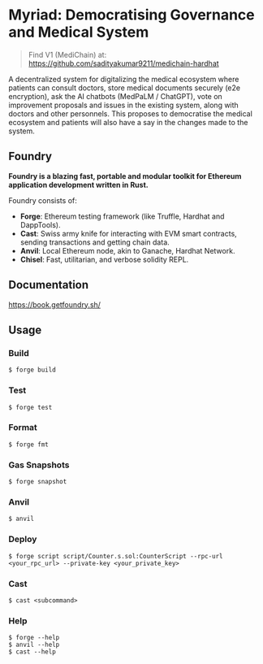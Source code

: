# Myriad: Democratising Governance and Medical System
> Find V1 (MediChain) at: https://github.com/sadityakumar9211/medichain-hardhat

A decentralized system for digitalizing the medical ecosystem where patients can consult doctors, store medical documents securely (e2e encryption), ask the AI chatbots (MedPaLM / ChatGPT), vote on improvement proposals and issues in the existing system, along with doctors and other personnels. This proposes to democratise the medical ecosystem and patients will also have a say in the changes made to the system.

## Foundry

**Foundry is a blazing fast, portable and modular toolkit for Ethereum application development written in Rust.**

Foundry consists of:

- **Forge**: Ethereum testing framework (like Truffle, Hardhat and DappTools).
- **Cast**: Swiss army knife for interacting with EVM smart contracts, sending transactions and getting chain data.
- **Anvil**: Local Ethereum node, akin to Ganache, Hardhat Network.
- **Chisel**: Fast, utilitarian, and verbose solidity REPL.

## Documentation

https://book.getfoundry.sh/

## Usage

### Build

```shell
$ forge build
```

### Test

```shell
$ forge test
```

### Format

```shell
$ forge fmt
```

### Gas Snapshots

```shell
$ forge snapshot
```

### Anvil

```shell
$ anvil
```

### Deploy

```shell
$ forge script script/Counter.s.sol:CounterScript --rpc-url <your_rpc_url> --private-key <your_private_key>
```

### Cast

```shell
$ cast <subcommand>
```

### Help

```shell
$ forge --help
$ anvil --help
$ cast --help
```
